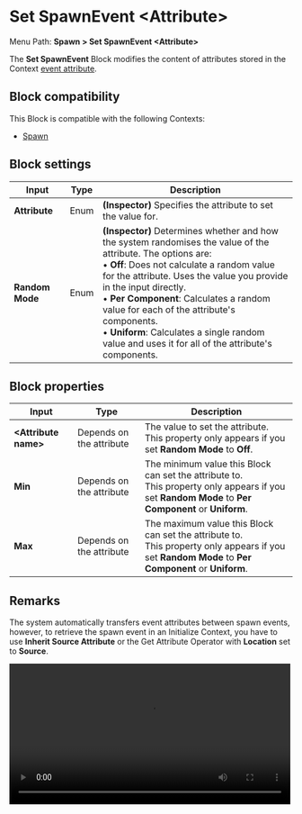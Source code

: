 # Set SpawnEvent \<Attribute>

Menu Path: **Spawn > Set SpawnEvent \<Attribute>**

The **Set SpawnEvent** Block modifies the content of attributes stored in the Context [event attribute](https://docs.unity3d.com/2019.3/Documentation/ScriptReference/VFX.VFXSpawnerState-vfxEventAttribute.html).

## Block compatibility

This Block is compatible with the following Contexts:

- [Spawn](Context-Spawn.md)

## Block settings

| **Input**       | **Type** | **Description**                                              |
| --------------- | -------- | ------------------------------------------------------------ |
| **Attribute**   | Enum     | **(Inspector)** Specifies the attribute to set the value for. |
| **Random Mode** | Enum     | **(Inspector)** Determines whether and how the system randomises the value of the attribute. The options are:<br/>&#8226; **Off**: Does not calculate a random value for the attribute. Uses the value you provide in the input directly.<br/>&#8226; **Per Component**: Calculates a random value for each of the attribute's components.<br/>&#8226; **Uniform**: Calculates a single random value and uses it for all of the attribute's components. |

## Block properties

| **Input**             | **Type**                 | **Description**                                              |
| --------------------- | ------------------------ | ------------------------------------------------------------ |
| **\<Attribute name>** | Depends on the attribute | The value to set the attribute.<br/>This property only appears if you set **Random Mode** to **Off**. |
| **Min**               | Depends on the attribute | The minimum value this Block can set the attribute to.<br/>This property only appears if you set **Random Mode** to **Per Component** or **Uniform**. |
| **Max**               | Depends on the attribute | The maximum value this Block can set the attribute to.<br/>This property only appears if you set **Random Mode** to **Per Component** or **Uniform**. |


## Remarks

The system automatically transfers event attributes between spawn events, however, to retrieve the spawn event in an Initialize Context, you have to use **Inherit Source Attribute** or the Get Attribute Operator with **Location** set to **Source**.

<video src="Images/Block-SetSpawnEventExample.mp4" width="500" height="auto" autoplay="true" loop="true" title="A Set SpawnEvent Block in a VFX Graph with the result of colorful square particles spawning." controls></video>
